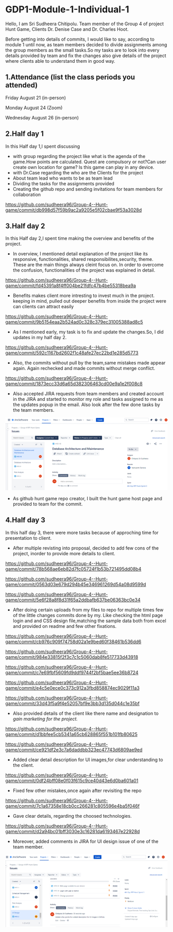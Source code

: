 # GDP1-Module-1-Individual-1

Hello, I am Sri Sudheera Chitipolu. Team member of the Group 4 of project Hunt Game, Clients Dr. Denise Case and Dr. Charles Hoot.

Before getting into details of commits, I would like to say, according to module 1 until now, as team members decided to divide assignments among the group members as the small tasks.So my tasks are to look into every details provided by team and fix the changes also give details of the project where clients able to understand them in good way.

## 1.Attendance (list the class periods you attended)

Friday August 21 (in-person)

Monday August 24 (Zoom)

Wednesday August 26 (in-person)

## 2.Half day 1

In this Half day 1,I spent discussing
- with group regarding the project like what is the agenda of the game.How points are calculated. Quest are compulsory or not?Can user create own location for game? Is this game can play in any device.
- with Dr.Case regarding the who are the Clients for the project
- About team lead who wants to be as team lead
- Dividing the tasks for the assignments provided 
- Creating the github repo and sending invitations for team members for collaboration

 https://github.com/sudheera96/Group-4--Hunt-game/commit/db998d57f59b9ac2a9205e5f02cbae9f53a3028d
 
## 3.Half day 2

In this Half day 2,I spent time making the overview and benefits of the project.

* In overview, I mentioned detail explanation of the project like its responsive, functionalities, shared responsibilites,security, theme. These are the main things always cleint focus on. In order to overcome the confusion, functionalities of the project was explained in detail.

https://github.com/sudheera96/Group-4--Hunt-game/commit/fd45391a8f4ff004be21fdfc47b4be55318bea9a

* Benefits makes client more intresting to invest much in the project. keeping in mind, pulled out deeper benefits from inside the project were can clients can attract easily
 
 https://github.com/sudheera96/Group-4--Hunt-game/commit/9b5154eaa2b524ad0c328c379ec31005388ad8c5
 
 * As I mentioned early, my task is to fix and update the changes.So, I did updates in my half day 2.
 
 https://github.com/sudheera96/Group-4--Hunt-game/commit/592c1167bd2602f1c48afe27ec22bd1e285d5773
 
* Also, the commits without pull by the team,same mistakes made appear again. Again rechecked and made commits without merge conflict.
 
 https://github.com/sudheera96/Group-4--Hunt-game/commit/1873ecc33d6a65d382306463cd00e9a1e2f008c8
 
* Also accepted JIRA requests from team members and created account in the JIRA and started to monitor my role and tasks assigned to me as the updates popup in the email. Also look after the few done tasks by the team members.

![tasks](https://raw.githubusercontent.com/sudheera96/GDP1-Module-1-Individual-1/master/Screenshot%20(118).png)

* As github hunt game repo creator, I built the hunt game host page and provided to team for the commit.

## 4.Half day 3

In this half day 3, there were more tasks because of approching time for presentation to client.

* After multiple revisting into proposal, decided to add few cons of the project, inorder to provide more details to client.

https://github.com/sudheera96/Group-4--Hunt-game/commit/78b568ae6eb82d7fc05724f1b53b721495dd08b4

https://github.com/sudheera96/Group-4--Hunt-game/commit/0563d03e679d294b45e346961269d54a08d9599d

https://github.com/sudheera96/Group-4--Hunt-game/commit/5e6f28a8f8d31f65a2ddbafb637be06363bc0e34

* After doing certain uploads from my files to repo for multiple times few of the little changes commits done by my. Like checking the html page login and and CSS design file,matching the sample data both from excel and provided on readme and few other fixations.

https://github.com/sudheera96/Group-4--Hunt-game/commit/cb976c909f74758d02a1e9bed60f38461b536dd6

https://github.com/sudheera96/Group-4--Hunt-game/commit/984e33815f2f3c7c1c5060dab8fe517733d43918

https://github.com/sudheera96/Group-4--Hunt-game/commit/c7e69fbf5609fd9ddf9744f2bf5bae5ee36b8724

https://github.com/sudheera96/Group-4--Hunt-game/commit/e4c5e0ece0c373c912a3fbd858874ec9029f11a3

https://github.com/sudheera96/Group-4--Hunt-game/commit/33d43f5a9f4e52057bf9e3bb3d135d044c1e35bf

* Also provided details of the client like there name and designation to _gain marketing for the project._

https://github.com/sudheera96/Group-4--Hunt-game/commit/d1bbfee5cb5341a65cb628865f551b101fb80625

https://github.com/sudheera96/Group-4--Hunt-game/commit/ce921df2e3c7a6daddbb323ec47743d6809ae9ed

* Added clear detail description for UI images,for clear understanding to the client.

https://github.com/sudheera96/Group-4--Hunt-game/commit/0df24bff08e0f03f615c9ce40d43e6d0ba601a01

* Fixed few other mistakes,once again after revisiting the repo

https://github.com/sudheera96/Group-4--Hunt-game/commit/7c1a67358e18cb0cc266281c805596e4ba5f046f

* Gave clear details, regarding the choosed technologies.

https://github.com/sudheera96/Group-4--Hunt-game/commit/d2a94bc01bff3030e3c16281da6193467e22928d

* Moreover, added comments in JIRA for UI design issue of one of the team member.

![JIRA](https://raw.githubusercontent.com/sudheera96/GDP1-Module-1-Individual-1/master/Screenshot%20(117).png)

